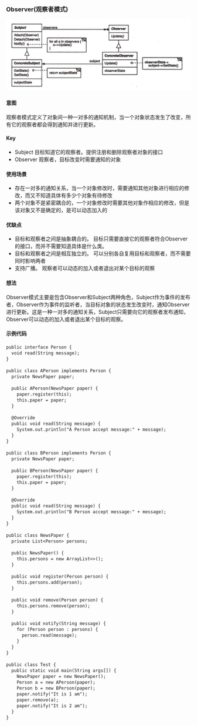 ### Observer(观察者模式)

![image](https://github.com/chenhh23/Design-Patterns/blob/master/design-picture/observer.png)

#### 意图

观察者模式定义了对象间一种一对多的通知机制，当一个对象状态发生了改变，所有它的观察者都会得到通知并进行更新。

#### Key
- Subject 目标知道它的观察者。提供注册和删除观察者对象的接口
- Observer 观察者，目标改变时需要通知的对象

#### 使用场景
- 存在一对多的通知关系，当一个对象修改时，需要通知其他对象进行相应的修改，而又不知道具体有多少个对象有待修改
- 两个对象不是紧密耦合的，一个对象修改时需要其他对象作相应的修改，但是该对象又不是确定的，是可以动态加入的

#### 优缺点
- 目标和观察者之间是抽象耦合的。 目标只需要直接它的观察者符合Observer的接口，而并不需要知道具体是什么类。
- 目标和观察者之间是相互独立的。 可以分别各自复用目标和观察者，而不需要同时影响两者
- 支持广播。 观察者可以动态的加入或者退出对某个目标的观察

#### 想法
Observer模式主要是包含Observer和Subject两种角色，Subject作为事件的发布者，Observer作为事件的监听者，当目标对象的状态发生改变时，通知Observer进行更新。这是一种一对多的通知关系，Subject只需要向它的观察者发布通知，Observer可以动态的加入或者退出某个目标的观察。

#### 示例代码
```
public interface Person {
  void read(String message);
}

public class APerson implements Person {
  private NewsPaper paper;

  public APerson(NewsPaper paper) {
    paper.register(this);
    this.paper = paper;
  }

  @Override
  public void read(String message) {
    System.out.println("A Person accept message:" + message);
  }
}

public class BPerson implements Person {
  private NewsPaper paper;

  public BPerson(NewsPaper paper) {
    paper.register(this);
    this.paper = paper;
  }

  @Override
  public void read(String message) {
    System.out.println("B Person accept message:" + message);
  }
}

public class NewsPaper {
  private List<Person> persons;

  public NewsPaper() {
    this.persons = new ArrayList<>();
  }

  public void register(Person person) {
    this.persons.add(person);
  }

  public void remove(Person person) {
    this.persons.remove(person);
  }

  public void notify(String message) {
    for (Person person : persons) {
      person.read(message);
    }
  }
}

public class Test {
  public static void main(String args[]) {
    NewsPaper paper = new NewsPaper();
    Person a = new APerson(paper);
    Person b = new BPerson(paper);
    paper.notify("It is 1 am");
    paper.remove(a);
    paper.notify("It is 2 am");
  }
}

```

